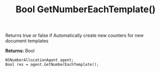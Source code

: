 ﻿---
uid: crmscript_ref_NSNumberAllocationAgent_GetNumberEachTemplate
title: Bool GetNumberEachTemplate()
intellisense: NSNumberAllocationAgent.GetNumberEachTemplate
keywords: NSNumberAllocationAgent, GetNumberEachTemplate
so.topic: reference
---

Returns true or false if Automatically create new counters for new document templates


**Returns:** Bool

```crmscript
NSNumberAllocationAgent agent;
Bool res = agent.GetNumberEachTemplate();
```

